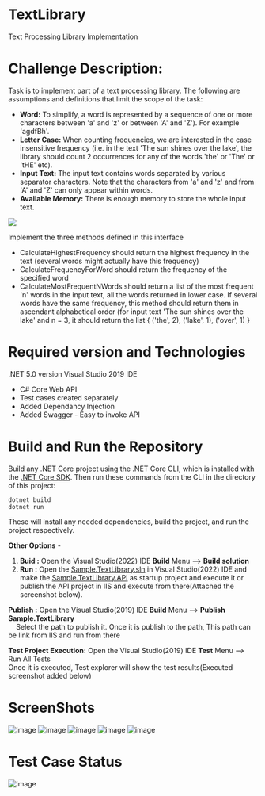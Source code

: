 # TextLibrary
Text Processing Library Implementation

# Challenge Description:
Task is to implement part of a text processing library.
The following are assumptions and definitions that limit the scope of the task: <br>
 - **Word:** To simplify, a word is represented by a sequence of one or more characters between 'a' and 'z' or between 'A' and 'Z'). For example 'agdfBh'. 
 - **Letter Case:** When counting frequencies, we are interested in the case insensitive frequency (i.e. in the text 'The sun shines over the lake', the library should count 2 occurrences for any of the words 'the' or 'The' or 'tHE' etc). 
 - **Input Text:** The input text contains words separated by various separator characters. Note that the characters from 'a' and 'z' and from 'A' and 'Z' can only appear within words. 
 - **Available Memory:** There is enough memory to store the whole input text.

![](https://github.com/Lawrencesoft/TextLibrary/blob/main/Images/Requirement.JPG)


Implement the three methods defined in this interface
 - CalculateHighestFrequency should return the highest frequency in the text (several words might actually have this frequency)
 - CalculateFrequencyForWord should return the frequency of the specified word
 - CalculateMostFrequentNWords should return a list of the most frequent 'n' words in the input text, all the words returned in lower case. If several words have the same frequency, this method should return them in ascendant alphabetical order (for input text 'The sun shines over the lake' and n = 3, it should return the list { ('the', 2), ('lake', 1), ('over', 1) }



# Required version and Technologies
  .NET 5.0 version
  Visual Studio 2019 IDE
- C# Core Web API
- Test cases created separately
- Added Dependancy Injection
- Added Swagger - Easy to invoke API

# Build and Run the Repository
Build any .NET Core project using the .NET Core CLI, which is installed with the [.NET Core SDK](https://dotnet.microsoft.com/download). Then run these commands from the CLI in the directory of this project:<br />

``dotnet build``<br />
``dotnet run``<br />

These will install any needed dependencies, build the project, and run the project respectively.  

**Other Options** - 
1) **Buid :** Open the Visual Studio(2022) IDE **Build**  Menu --> **Build solution**
2) **Run :** Open the [Sample.TextLibrary.sln](https://github.com/Lawrencesoft/TextLibrary/blob/main/Sample.TextLibrary.sln) in Visual Studio(2022) IDE and make the [Sample.TextLibrary.API](https://github.com/Lawrencesoft/TextLibrary/blob/main/Sample.TextLibrary/Sample.TextLibrary.API.csproj) as startup project and execute it or publish the API project in IIS and execute from there(Attached the screenshot below). 

**Publish :** Open the Visual Studio(2019) IDE **Build**  Menu --> **Publish Sample.TextLibrary** <br />
&nbsp;&nbsp;&nbsp;&nbsp;Select the path to publish it. Once it is publish to the path, This path can be link from IIS and run from there <br />

**Test Project Execution:** Open the Visual Studio(2019) IDE **Test**  Menu --> Run All Tests<br />
    Once it is executed, Test explorer will show the test results(Executed screenshot added below) 


# ScreenShots
![image](https://user-images.githubusercontent.com/63959021/159144797-f70396aa-11c4-4eef-8340-a86f9533acf8.png)
![image](https://user-images.githubusercontent.com/63959021/159144813-beea61e6-ec8e-4348-b415-0728b9ee7ee6.png)
![image](https://user-images.githubusercontent.com/63959021/159144844-84324eb3-cf12-48b9-8ce2-0dd5ce51bf27.png)
![image](https://user-images.githubusercontent.com/63959021/159144871-e2278534-2963-445d-bc92-a41be395023d.png)
![image](https://user-images.githubusercontent.com/63959021/159144898-308f2cae-39cd-4f6e-a29d-fc9854bcb3a8.png)


# Test Case Status
![image](https://user-images.githubusercontent.com/63959021/159144781-fb76091f-9db8-4736-9f8a-fdf4f5d745cf.png)

